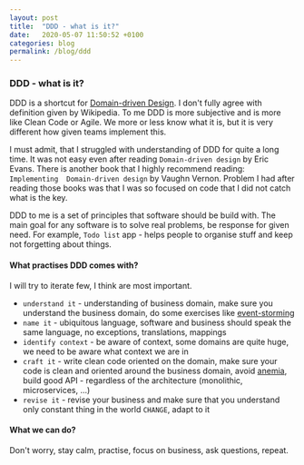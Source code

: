 ```yaml
---
layout: post
title:  "DDD - what is it?"
date:   2020-05-07 11:50:52 +0100
categories: blog
permalink: /blog/ddd
---
```

### DDD - what is it? 

DDD is a shortcut for [Domain-driven Design](https://en.wikipedia.org/wiki/Domain-driven_design).
I don't fully agree with definition given by Wikipedia. To me DDD is more subjective and is more like 
Clean Code or Agile. We more or less know what it is, but it is very different how given teams implement this.

I must admit, that I struggled with understanding of DDD for quite a long time. It was not easy even after 
reading `Domain-driven design` by Eric Evans. There is another book that I highly recommend reading: `Implementing 
Domain-driven design` by Vaughn Vernon. Problem I had after reading those books was that I was so focused on code 
that I did not catch what is the key.

DDD to me is a set of principles that software should be build with. The main goal for any software 
is to solve real problems, be response for given need. For example, `Todo list` app - helps people to organise stuff
and keep not forgetting about things.

#### What practises DDD comes with?
I will try to iterate few, I think are most important.

* `understand it` - understanding of business domain, make sure you understand the business domain, do some exercises like 
[event-storming](https://en.wikipedia.org/wiki/Event_storming)
* `name it` - ubiquitous language, software and business should speak the same language, no exceptions, translations, mappings
* `identify context` - be aware of context, some domains are quite huge, we need to be aware what context we are in
* `craft it` - write clean code oriented on the domain, make sure your code is clean and oriented around the business domain,
avoid [anemia](https://martinfowler.com/bliki/AnemicDomainModel.html), build good API - regardless of the architecture
(monolithic, microservices, ...) 
* `revise it` - revise your business and make sure that you understand only constant thing in the world `CHANGE`, adapt to it

#### What we can do? 
Don't worry, stay calm, practise, focus on business, ask questions, repeat.


